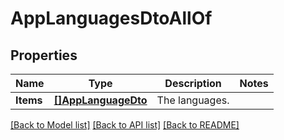 # AppLanguagesDtoAllOf

## Properties

Name | Type | Description | Notes
------------ | ------------- | ------------- | -------------
**Items** | [**[]AppLanguageDto**](AppLanguageDto.md) | The languages. | 

[[Back to Model list]](../README.md#documentation-for-models) [[Back to API list]](../README.md#documentation-for-api-endpoints) [[Back to README]](../README.md)


